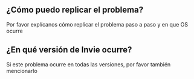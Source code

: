 ## ¿Cómo puedo replicar el problema?
Por favor explícanos cómo replicar el problema paso a paso y en que OS ocurre
## ¿En qué versión de Invie ocurre?
Si este problema ocurre en todas las versiones, por favor también mencionarlo
